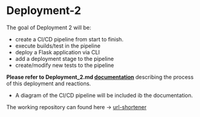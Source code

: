 # Deployment-2

The goal of Deployment 2 will be:

 * create a CI/CD pipeline from start to finish.
 * execute builds/test in the pipeline
 * deploy a Flask application via CLI
 * add a deployment stage to the pipeline
 * create/modify new tests to the pipeline

**Please refer to Deployment_2.md [documentation](https://github.com/SterlingMcKinley/KuraLabs/blob/5caff374e59fb52337466e433f96f8c2b5f306d7/Deployments/Deployment2/Deployment_2.md)** describing the process of this deployment and reactions.
      
   * A diagram of the CI/CD pipeline will be included ib the documentation.

The working repository can found here -> [url-shortener](https://github.com/SterlingMcKinley/kuralabs_deployment_2.git) 

